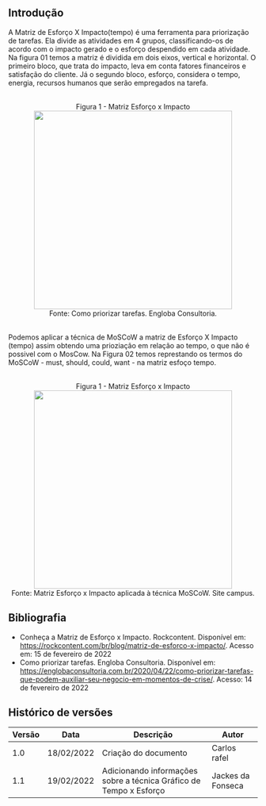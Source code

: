 ## Introdução

A Matriz de Esforço X Impacto(tempo) é uma ferramenta para priorização de tarefas. Ela divide as atividades em 4 grupos, classificando-os de acordo com o impacto gerado e o esforço despendido em cada atividade.
Na figura 01 temos a matriz é dividida em dois eixos, vertical e horizontal. O primeiro bloco, que trata do impacto, leva em conta fatores financeiros e satisfação do cliente. Já o segundo bloco, esforço, considera o tempo, energia, recursos humanos que serão empregados na tarefa.

<center>
  <br><figcaption class="center"> Figura 1 - Matriz Esforço x Impacto </figcaption>
  <img width="400" src="https://user-images.githubusercontent.com/53023400/154812155-3014c3b3-b864-4079-9b97-d4ce467be38a.png" class="center">
  <figcaption class="center">Fonte: Como priorizar tarefas. Engloba Consultoria. </figcaption>
</center>

<br>Podemos aplicar a técnica de MoSCoW a matriz de Esforço X Impacto (tempo) assim obtendo uma prioziação em relação ao tempo, o que não é possivel com o MosCow. Na Figura 02 temos represtando os termos do MoSCoW - must, should, could, want - na matriz esfoço tempo.

<center>
  <br><figcaption class="center"> Figura 1 - Matriz Esforço x Impacto </figcaption>
  <img width="400" src="https://user-images.githubusercontent.com/53023400/154812316-5fedc81e-cf61-42f2-813c-96c224c52006.png" class="center">
  <figcaption class="center">Fonte: Matriz  Esforço x Impacto aplicada à técnica MoSCoW. Site campus. </figcaption>
</center>

## Bibliografia
- Conheça a Matriz de Esforço x Impacto. Rockcontent. Disponível em: <https://rockcontent.com/br/blog/matriz-de-esforco-x-impacto/>. Acesso em: 15 de fevereiro de 2022
- Como priorizar tarefas. Engloba Consultoria. Disponível em: <https://englobaconsultoria.com.br/2020/04/22/como-priorizar-tarefas-que-podem-auxiliar-seu-negocio-em-momentos-de-crise/>. Acesso: 14 de fevereiro de 2022

## Histórico de versões

|  Versão  |     Data     |           Descrição           |      Autor      |
|----------|--------------|--------------------------------|-----------------|
| 1.0      |  18/02/2022   |Criação do documento           | Carlos rafel   |
| 1.1     |  19/02/2022   |Adicionando informações sobre a técnica Gráfico de Tempo x Esforço           | Jackes da Fonseca   |
